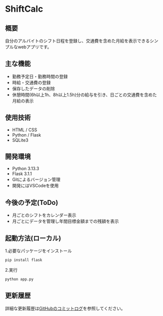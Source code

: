 # ShiftCalc

## 概要
自分のアルバイトのシフト日程を登録し、交通費を含めた月給を表示できるシンプルなwebアプリです。

## 主な機能
- 勤務予定日・勤務時間の登録
- 時給・交通費の登録
- 保存したデータの削除
- 休憩時間(6h以上1h、8h以上1.5h)分の給与を引き、日ごとの交通費を含めた月給の表示

## 使用技術
- HTML / CSS
- Python / Flask
- SQLite3

## 開発環境
- Python 3.13.3
- Flask 3.1.1
- Gitによるバージョン管理
- 開発にはVSCodeを使用

## 今後の予定(ToDo)
- 月ごとのシフトをカレンダー表示
- 月ごとにデータを管理し年間目標金額までの残額を表示

## 起動方法(ローカル)
1.必要なパッケージをインストール
~~~bash
pip install flask
~~~
2.実行
~~~bash
python app.py
~~~

## 更新履歴
詳細な更新履歴は[GitHubのコミットログ](https://github.com/og1474/shift-app/commits/main)を参照してください。
